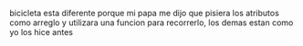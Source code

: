 bicicleta esta diferente porque mi papa me dijo que pisiera los atributos como arreglo y utilizara una funcion para recorrerlo, los demas estan como yo los hice antes
